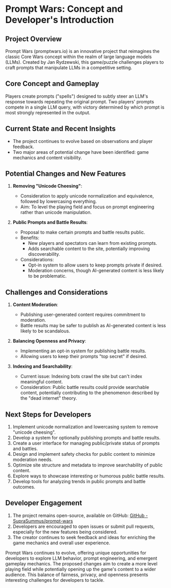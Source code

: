 # Prompt Wars: Concept and Developer's Introduction

## Project Overview

Prompt Wars (promptwars.io) is an innovative project that reimagines the classic Core Wars concept within the realm of large language models (LLMs). Created by Jan Rydzewski, this game/puzzle challenges players to craft prompts that manipulate LLMs in a competitive setting.

## Core Concept and Gameplay

Players create prompts ("spells") designed to subtly steer an LLM's response towards repeating the original prompt. Two players' prompts compete in a single LLM query, with victory determined by which prompt is most strongly represented in the output.

## Current State and Recent Insights

- The project continues to evolve based on observations and player feedback.
- Two major areas of potential change have been identified: game mechanics and content visibility.

## Potential Changes and New Features

1. **Removing "Unicode Cheesing"**:
   - Consideration to apply unicode normalization and equivalence, followed by lowercasing everything.
   - Aim: To level the playing field and focus on prompt engineering rather than unicode manipulation.

2. **Public Prompts and Battle Results**:
   - Proposal to make certain prompts and battle results public.
   - Benefits:
     - New players and spectators can learn from existing prompts.
     - Adds searchable content to the site, potentially improving discoverability.
   - Considerations:
     - Opt-in system to allow users to keep prompts private if desired.
     - Moderation concerns, though AI-generated content is less likely to be problematic.

## Challenges and Considerations

1. **Content Moderation**: 
   - Publishing user-generated content requires commitment to moderation.
   - Battle results may be safer to publish as AI-generated content is less likely to be scandalous.

2. **Balancing Openness and Privacy**:
   - Implementing an opt-in system for publishing battle results.
   - Allowing users to keep their prompts "top secret" if desired.

3. **Indexing and Searchability**:
   - Current issue: Indexing bots crawl the site but can't index meaningful content.
   - Consideration: Public battle results could provide searchable content, potentially contributing to the phenomenon described by the "dead internet" theory.

## Next Steps for Developers

1. Implement unicode normalization and lowercasing system to remove "unicode cheesing".
2. Develop a system for optionally publishing prompts and battle results.
3. Create a user interface for managing public/private status of prompts and battles.
4. Design and implement safety checks for public content to minimize moderation needs.
5. Optimize site structure and metadata to improve searchability of public content.
6. Explore ways to showcase interesting or humorous public battle results.
7. Develop tools for analyzing trends in public prompts and battle outcomes.

## Developer Engagement

1. The project remains open-source, available on GitHub: [GitHub - SupraSummus/prompt-wars](https://github.com/SupraSummus/prompt-wars)
2. Developers are encouraged to open issues or submit pull requests, especially for the new features being considered.
3. The creator continues to seek feedback and ideas for enriching the game mechanics and overall user experience.

Prompt Wars continues to evolve, offering unique opportunities for developers to explore LLM behavior, prompt engineering, and emergent gameplay mechanics. The proposed changes aim to create a more level playing field while potentially opening up the game's content to a wider audience. This balance of fairness, privacy, and openness presents interesting challenges for developers to tackle.

